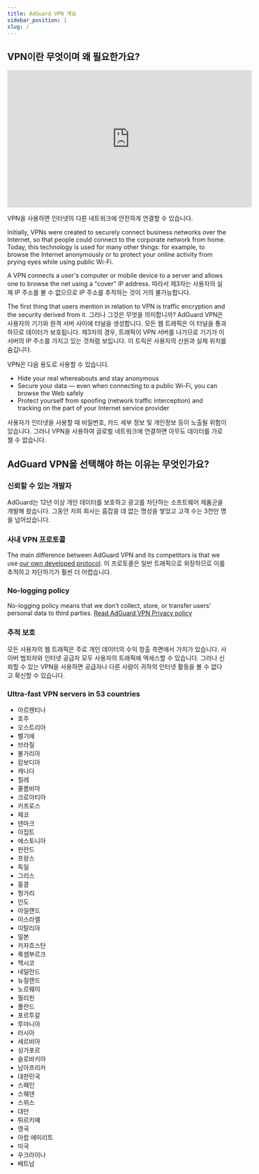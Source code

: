 ```yaml
---
title: AdGuard VPN 개요
sidebar_position: 1
slug: /
---
```


## VPN이란 무엇이며 왜 필요한가요?

<iframe width="560" height="315" src="https://www.youtube-nocookie.com/embed/7149L3xPmSE" title="YouTube video player" frameborder="0" allow="accelerometer; autoplay; clipboard-write; encrypted-media; gyroscope; picture-in-picture" allowfullscreen></iframe>

VPN을 사용하면 인터넷의 다른 네트워크에 안전하게 연결할 수 있습니다.

Initially, VPNs were created to securely connect business networks over the Internet, so that people could connect to the corporate network from home. Today, this technology is used for many other things: for example, to browse the Internet anonymously or to protect your online activity from prying eyes while using public Wi-Fi.

A VPN connects a user's computer or mobile device to a server and allows one to browse the net using a "cover" IP address. 따라서 제3자는 사용자의 실제 IP 주소를 볼 수 없으므로 IP 주소를 추적하는 것이 거의 불가능합니다.

The first thing that users mention in relation to VPN is traffic encryption and the security derived from it. 그러나 그것은 무엇을 의미합니까? AdGuard VPN은 사용자의 기기와 원격 서버 사이에 터널을 생성합니다. 모든 웹 트래픽은 이 터널을 통과하므로 데이터가 보호됩니다. 제3자의 경우, 트래픽이 VPN 서버를 나가므로 기기가 이 서버의 IP 주소를 가지고 있는 것처럼 보입니다. 이 트릭은 사용자의 신원과 실제 위치를 숨깁니다.

VPN은 다음 용도로 사용할 수 있습니다.

- Hide your real whereabouts and stay anonymous
- Secure your data — even when connecting to a public Wi-Fi, you can browse the Web safely
- Protect yourself from spoofing (network traffic interception) and tracking on the part of your Internet service provider

사용자가 인터넷을 사용할 때 비밀번호, 카드 세부 정보 및 개인정보 등이 노출될 위험이 있습니다. 그러나 VPN을 사용하여 글로벌 네트워크에 연결하면 아무도 데이터를 가로챌 수 없습니다.

## AdGuard VPN을 선택해야 하는 이유는 무엇인가요?

### 신뢰할 수 있는 개발자

AdGuard는 12년 이상 개인 데이터를 보호하고 광고를 차단하는 소프트웨어 제품군을 개발해 왔습니다. 그동안 저희 회사는 흠잡을 데 없는 명성을 쌓았고 고객 수는 3천만 명을 넘어섰습니다.

### 사내 VPN 프로토콜

The main difference between AdGuard VPN and its competitors is that we use [our own developed protocol](/general/adguard-vpn-protocol). 이 프로토콜은 일반 트래픽으로 위장하므로 이를 추적하고 차단하기가 훨씬 더 어렵습니다.

### No-logging policy

No-logging policy means that we don’t collect, store, or transfer users’ personal data to third parties. [Read AdGuard VPN Privacy policy](https://adguard-vpn.com/privacy.html)

### 추적 보호

모든 사용자의 웹 트래픽은 주로 개인 데이터의 수익 창출 측면에서 가치가 있습니다. 사이버 범죄자와 인터넷 공급자 모두 사용자의 트래픽에 액세스할 수 있습니다. 그러나 신뢰할 수 있는 VPN을 사용하면 공급자나 다른 사람이 귀하의 인터넷 활동을 볼 수 없다고 확신할 수 있습니다.

### Ultra-fast VPN servers in 53 countries

- 아르헨티나
- 호주
- 오스트리아
- 벨기에
- 브라질
- 불가리아
- 캄보디아
- 캐나다
- 칠레
- 콜롬비아
- 크로아티아
- 키프로스
- 체코
- 덴마크
- 이집트
- 에스토니아
- 핀란드
- 프랑스
- 독일
- 그리스
- 홍콩
- 헝가리
- 인도
- 아일랜드
- 이스라엘
- 이탈리아
- 일본
- 카자흐스탄
- 룩셈부르크
- 멕시코
- 네덜란드
- 뉴질랜드
- 노르웨이
- 필리핀
- 폴란드
- 포르투갈
- 루마니아
- 러시아
- 세르비아
- 싱가포르
- 슬로바키아
- 남아프리카
- 대한민국
- 스페인
- 스웨덴
- 스위스
- 대만
- 튀르키예
- 영국
- 아랍 에미리트
- 미국
- 우크라이나
- 베트남
